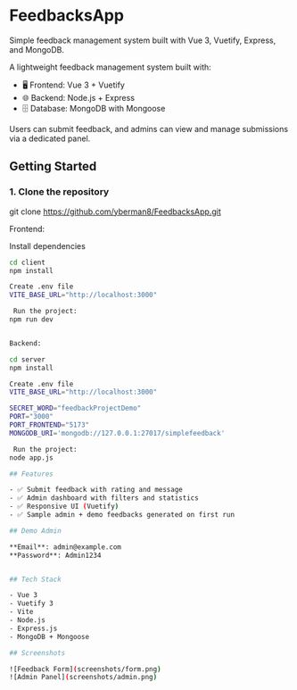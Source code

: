 # FeedbacksApp
Simple feedback management system built with Vue 3, Vuetify, Express, and MongoDB.

A lightweight feedback management system built with:
- 🖥️ Frontend: Vue 3 + Vuetify
- 🌐 Backend: Node.js + Express
- 🗄️ Database: MongoDB with Mongoose

Users can submit feedback, and admins can view and manage submissions via a dedicated panel.

## Getting Started

### 1. Clone the repository

git clone https://github.com/yberman8/FeedbacksApp.git

Frontend: 

 Install dependencies
```bash
cd client
npm install

Create .env file
VITE_BASE_URL="http://localhost:3000"

 Run the project:
npm run dev


Backend:

cd server
npm install

Create .env file
VITE_BASE_URL="http://localhost:3000"

SECRET_WORD="feedbackProjectDemo"
PORT="3000"
PORT_FRONTEND="5173"
MONGODB_URI='mongodb://127.0.0.1:27017/simplefeedback'

 Run the project:
node app.js

## Features

- ✅ Submit feedback with rating and message
- ✅ Admin dashboard with filters and statistics
- ✅ Responsive UI (Vuetify)
- ✅ Sample admin + demo feedbacks generated on first run

## Demo Admin

**Email**: admin@example.com  
**Password**: Admin1234


## Tech Stack

- Vue 3
- Vuetify 3
- Vite
- Node.js
- Express.js
- MongoDB + Mongoose

## Screenshots

![Feedback Form](screenshots/form.png)
![Admin Panel](screenshots/admin.png)


